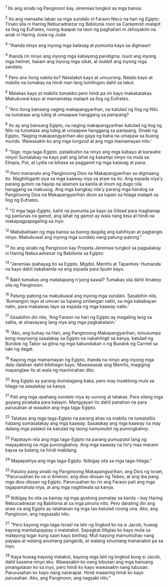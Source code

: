<sup>1</sup>
Ito ang sinabi ng Panginoon kay Jeremias tungkol sa mga bansa: 

<sup>2</sup>
Ito ang mensahe laban sa mga sundalo ni Faraon Neco na hari ng Egipto: Tinalo sila ni Haring Nebucadnezar ng Babilonia roon sa Carkemish malapit sa Ilog ng Eufrates, noong ikaapat na taon ng paghahari ni Jehoyakim na anak ni Haring Josia ng Juda: 

<sup>3</sup>
"Ihanda ninyo ang inyong mga kalasag at pumunta kayo sa digmaan! 

<sup>4</sup>
Ihanda rin ninyo ang inyong mga kabayong pandigma. Isuot ang inyong mga helmet, hasain ang inyong mga sibat, at isukbit ang inyong mga sandata. 

<sup>5</sup>
Pero ano itong nakita ko? Natatakot kayo at umuurong. Natalo kayo at mabilis na tumakas na hindi man lang lumilingon dahil sa takot. 

<sup>6</sup>
Malakas kayo at mabilis tumakbo pero hindi pa rin kayo makakatakas. Mabubuwal kayo at mamamatay malapit sa Ilog ng Eufrates. 

<sup>7</sup>
"Ano itong bansang naging makapangyarihan, na katulad ng Ilog ng Nilo na tumataas ang tubig at umaapaw hanggang sa pampang? 

<sup>8</sup>
Ito ay ang bansang Egipto, na naging makapangyarihan katulad ng Ilog ng Nilo na tumataas ang tubig at umaapaw hanggang sa pampang. Sinabi ng Egipto, 'Naging makapangyarihan ako gaya ng baha na umapaw sa buong mundo. Wawasakin ko ang mga lungsod at ang mga mamamayan nito.' 

<sup>9</sup>
"Sige, mga taga-Egipto, patakbuhin na ninyo ang mga kabayo at karwahe ninyo! Sumalakay na kayo pati ang lahat ng kakampi ninyo na mula sa Etiopia, Put, at Lydia na bihasa sa paggamit ng mga kalasag at pana. 

<sup>10</sup>
Pero mananalo ang Panginoong Dios na Makapangyarihan sa digmaang ito. Maghihiganti siya sa mga kaaway niya sa araw na ito. Ang espada niyaʼy parang gutom na hayop na lalamon sa kanila at iinom ng dugo nila hanggang sa mabusog. Ang mga bangkay nilaʼy parang mga handog sa Panginoong Dios na Makapangyarihan doon sa lupain sa hilaga malapit sa Ilog ng Eufrates. 

<sup>11</sup>
"O mga taga-Egipto, kahit na pumunta pa kayo sa Gilead para maghanap ng panlunas na gamot, ang lahat ng gamot ay wala nang bisa at hindi na makapagpapagaling sa inyo. 

<sup>12</sup>
Mababalitaan ng mga bansa sa buong daigdig ang kahihiyan at pagtangis ninyo. Mabubuwal ang inyong mga sundalo nang patung-patong." 

<sup>13</sup>
Ito ang sinabi ng Panginoon kay Propeta Jeremias tungkol sa pagsalakay ni Haring Nebucadnezar ng Babilonia sa Egipto: 

<sup>14</sup>
"Jeremias ipahayag ito sa Egipto, Migdol, Memfis at Tapanhes: Humanda na kayo dahil nakahanda na ang espada para lipulin kayo. 

<sup>15</sup>
Bakit tumakas ang matatapang nʼyong kawal? Tumakas sila dahil itinaboy sila ng Panginoon. 

<sup>16</sup>
Patung-patong na mabubuwal ang inyong mga sundalo. Sasabihin nila, 'Bumangon tayo at umuwi sa lupaing sinilangan natin, sa mga kababayan natin, para makaiwas tayo sa espada ng mga kaaway natin.' 

<sup>17</sup>
Sasabihin din nila, 'Ang Faraon na hari ng Egipto ay magaling lang sa salita, at sinasayang lang niya ang mga pagkakataon.' 

<sup>18</sup>
"Ako, ang buhay na Hari, ang Panginoong Makapangyarihan, isinusumpa kong mayroong sasalakay sa Egipto na nakahihigit sa kanya, katulad ng Bundok ng Tabor sa gitna ng mga kabundukan o ng Bundok ng Carmel sa tabi ng dagat. 

<sup>19</sup>
Kayong mga mamamayan ng Egipto, ihanda na ninyo ang inyong mga dala-dalahan dahil bibihagin kayo. Mawawasak ang Memfis, magiging mapanglaw ito at wala ng maninirahan dito. 

<sup>20</sup>
Ang Egipto ay parang dumalagang baka, pero may insektong mula sa hilaga na sasalakay sa kanya. 

<sup>21</sup>
Pati ang mga upahang sundalo niya ay uurong at tatakas. Para silang mga guyang pinataba para katayin. Mangyayari ito dahil panahon na para parusahan at wasakin ang mga taga-Egipto. 

<sup>22</sup>
Tatakas ang mga taga-Egipto na parang ahas na mabilis na tumatalilis habang sumasalakay ang mga kaaway. Sasalakay ang mga kaaway na may dalang mga palakol na katulad ng taong namumutol ng punongkahoy. 

<sup>23</sup>
Papatayin nila ang mga taga-Egipto na parang pumuputol lang ng mayayabong na mga punongkahoy. Ang mga kaaway na itoʼy mas marami kaysa sa balang na hindi mabilang. 

<sup>24</sup>
Mapapahiya ang mga taga-Egipto. Ibibigay sila sa mga taga-hilaga." 

<sup>25</sup>
Patuloy pang sinabi ng Panginoong Makapangyarihan, ang Dios ng Israel, "Parurusahan ko na si Ammon, ang dios-diosan ng Tebes, at ang iba pang mga dios-diosan ng Egipto. Parurusahan ko rin ang Faraon pati ang mga tagapamahala niya, at ang mga nagtitiwala sa kanya. 

<sup>26</sup>
Ibibigay ko sila sa kamay ng mga gustong pumatay sa kanila – kay Haring Nebucadnezar ng Babilonia at sa mga pinuno nito. Pero darating din ang araw na ang Egipto ay tatahanan ng mga tao katulad noong una. Ako, ang Panginoon, ang nagsasabi nito. 

<sup>27</sup>
"Pero kayong mga taga-Israel na lahi ng lingkod ko na si Jacob, huwag kayong manlulupaypay o matatakot. Sapagkat ililigtas ko kayo mula sa malayong lugar kung saan kayo binihag. Muli kayong mamumuhay nang payapa at walang anumang panganib, at walang sinumang mananakot pa sa inyo. 

<sup>28</sup>
Kaya huwag kayong matakot, kayong mga lahi ng lingkod kong si Jacob, dahil kasama ninyo ako. Wawasakin ko nang lubusan ang mga bansang pinangalatan ko sa inyo, pero hindi ko kayo wawasakin nang lubusan. Parurusahan ko kayo nang nararapat. Hindi maaaring hindi ko kayo parusahan. Ako, ang Panginoon, ang nagsabi nito."